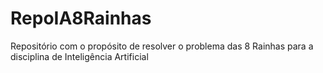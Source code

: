 # RepoIA8Rainhas
Repositório com o propósito de resolver o problema das 8 Rainhas para a disciplina de Inteligência Artificial
